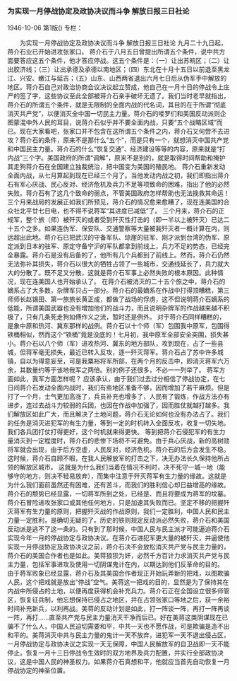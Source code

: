 ### 为实现一月停战协定及政协决议而斗争  解放日报三日社论

1946-10-06
第1版()
专栏：

　　为实现一月停战协定及政协决议而斗争
    解放日报三日社论
    九月二十九日起，蒋介石业已开始进攻张家口。
    蒋介石于八月五日曾提出所谓五个条件，说中共方面要答应这五个条件，他才答应停战。这五个条件是：（一）让出苏皖区；（二）让出胶济线；（三）让出承德及承德以南地区；（四）东北在十月十五日以前退至黑龙江、兴安、嫩江与延吉；（五）山东、山西两省退出六月七日后从伪军手中解放的地区。蒋介石自己对政治协商会议决议起立赞成，他自己在一月十日的停战令上庄严的签了字，这些协议至此全部被蒋介石亲手破坏无遗了。我们当时老早就指出，蒋介石的所谓五个条件，就是无限制的全面内战的代名词，其目的在于所谓“彻底消灭共产党”，以便消灭全中国一切民主力量。蒋介石的喽罗们和美国反动派则企图蒙混中外人民的耳目，说蒋介石似乎并不要全面内战，只要“五个战略区域”而已。现在大家看吧，张家口并不包含在这所谓五个条件之内，蒋介石又何尝不去进攻？蒋介石的条件，原来不是那什么“五个”，而是只有一个，就想消灭中国共产党和中国民主力量。蒋介石的什么“恢复交通”、经济建设等等的内容，原来就是“打内战”三个字。美国政府的所谓“调解”，原来不是别的，就是取得时间帮助和掩护其走狗蒋介石在全国建立独裁统治，把中国变为美国的殖民地。
    蒋介石重新发动全面内战，从七月算起到现在已经三个月了。当他发动内战之初，我们即指出蒋介石有军心厌战、民心反对、经济危机及兵力不足等项致命的困难，指出了他的必然失败。蒋介石有了这几个致命的弱点，不管美国政府怎样帮助也无法挽救其命运！三个月来战局的发展正如我们所预见，蒋介石的情况愈来愈糟了，现在连美国的合众社北平廿七日电，也不得不说蒋军“其进度已减低”了。
    三个月来，蒋介石的正规军，整个旅（师）被歼灭的或者受到歼灭性打击的（即一半以上被歼灭）已达二十五个之多。如果连伪军、保安队、交通警察等大量被我歼灭者一概计算在内，则远超出此地。蒋介石已把武汉的守备军队、琼崖的驻军、刚才派到台湾的伪军、原定派到日本的驻军、原定守备宁沪的军队都拿到前线上，兵力不足的势态，已经完全暴露。蒋介石是没有后备的了，他所有几个兵都到了前线上。然而，蒋介石仍然无法弥补其损失，蒋介石以很大的牺牲占领了一些城市，交通线延长了，兵力就大大的分散了。既不足又分散，这就是蒋介石军事上必然失败的根本原因。此种情况，现在连美国人也开始承认了。
    在蒋介石被消灭的二十五个旅之中，蒋介石的嫡系占了大多数，杂牌军只占一部分。蒋介石的最嫡系在作战中打得顶糟糕，第三师师长赵锡田、第一旅旅长黄正成，都做了战场的俘虏，这不但说明蒋介石嫡系的低能，所谓美国武器也没有增加他们的战斗力，而且说明杂牌军的作战越来越不积极了，只有几条死走狗如傅作义之流，暂时还是例外。
    对于蒋介石同样糟糕的，是象中原和热河、冀东那样的战例。蒋介石以十个师（军）包围我中原军，包围得铁桶相似，然而这个“铁桶”竟是没底的！七月初，我中原军全部安全突围，损失甚小。蒋介石以八个师（军）进攻热河、冀东的地方部队，攻到现在，占了一些县城，但蒋军毫无损失，最近已转入反攻，逐一歼灭蒋军。蒋介石占了苏中许多城镇，自以为得意妄至，可是我粟裕将军所部，在两个月的反击中，即消灭蒋军六万余，其数量约等于该地我军之两倍。别的例子还很多，不必一一列举了。
    蒋军方面如此，我军方面怎样呢？
    应该承认，由于我们过去过分相信了停战协定，在七日间蒋介石发动全面内战时，我们有些地区准备不够，因而增加了若干麻烦。但是打了一个月，士气更加高涨了，兵员补充也增多了，人民有了锻炼，作战方法亦有进步，连过去战斗力较弱的兵团，也因在作战中加强了，因而胜仗就越打越多。我们解放区如此广大，而且解决了土地问题，蒋介石无论如何也没有办法占了。我们的任务是消灭进犯军的有生力量，等到一定的时机转入全面反攻，收复一切失地。我们各兵团打仗打得更好，这个时机就来得更快。
    等到把蒋介石侵犯军的有生力量消灭到一定程度时，蒋介石的悲惨下场将不可避免。由于兵心厌战，新的高树勋将军就会出现，由于后方空虚，人民反对，经济危机，蒋介石的后方会发生不稳。这时候，蒋介石自顾不暇，在我人民解放军的打击之下，决无办法长久保持他所占领的解放区城市。
    这就是为什么我们当着在情况不利时，决不死守一城一地（能够守的地方，则决不轻易放弃），而集中注意于歼灭蒋军有生力量的缘故。这就是为什么我们面前虽然还有困难，还有苦斗，而我们的胜利信心却日益增高的缘故。
    蒋介石的颓势已经显露，一切蒋军所到之处，已经是、而且将要成为蒋军的坟墓。蒋介石冒险进攻张家口或其他任何地方，只是加速其失败而已。坚定不移的把握歼灭蒋军有生力量的原则，把握歼灭战的作战原则，我们一定胜利，中国人民和民主力量一定胜利，是确切无疑的了。历史的铁则规定反动派必然失败，蒋介石和美国反动派是逃不了这一条的。只有到了那时候，中国人民与民主派才可能逼迫蒋介石实现今年一月的停战协定与政协决议。在蒋介石进犯军更大量的被歼灭，并逼使他实现一月停战协定及政协决议之前，蒋介石决不会放松消灭共产党与民主力量的，蒋介石的美国合作者也是如此。美蒋狼狈为奸，必然千方百计力求消灭共产党与民主力量，包括军事进攻及使用一切阴谋鬼计在内，以期达到他们反革命的目的。
    由于蒋军败象已经显露，蒋介石及其美国合作者现正开始玩弄新的把戏，以图欺骗人民，这个把戏就是放出“停战”空气。美蒋这一把戏的目的，显然是为了保持其在内战中所侵占的土地，以便再度获得机会补充兵力。蒋介石正在全国设立很多师管区，恢复征兵制，他忘想保持已侵占之地区，并在占领张家口等地之后，获一余裕时间补充新兵，以利再战。美蒋的反动计划是如此，打一阵谈一阵，再打一阵再谈一阵，再打……直至共产党与民主力量消灭干净而后已。好在美蒋这类阴谋现在已骗不了什么人，中国人民迫切需要和平，中共一天也不愿作战，可是欺骗是造不出和平的。美蒋消灭中共与民主力量的鬼计一天不放弃，进犯军一天不退出侵占区，一月停战协定与政协决议之实现一天无保障，中国人民解放军的自卫战即一天不能停止。恢复一月十三日停战令生效时的双方地界及兵力配置，并实行全部政协决议，这是中国人民的神圣权力。如果蒋介石真想和平，他就应当首先自动恢复一月停战协定的神圣位置。
